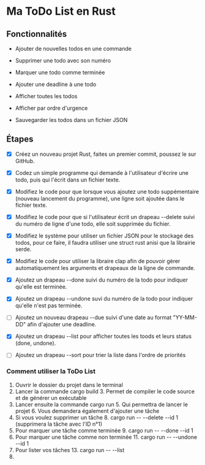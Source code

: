 # Ma ToDo List en Rust

## Fonctionnalités
- Ajouter de nouvelles todos en une commande

- Supprimer une todo avec son numéro

- Marquer une todo comme terminée

- Ajouter une deadline à une todo

- Afficher toutes les todos

- Afficher par ordre d'urgence

- Sauvegarder les todos dans un fichier JSON



## Étapes
- [x] Créez un nouveau projet Rust, faites un premier commit, poussez le sur GitHub.

- [x] Codez un simple programme qui demande à l'utilisateur d'écrire une todo,
   puis qui l'écrit dans un fichier texte.

- [x] Modifiez le code pour que lorsque vous ajoutez une todo suppémentaire (nouveau lancement du programme),
   une ligne soit ajoutée dans le fichier texte.

- [x] Modifiez le code pour que si l'utilisateur écrit un drapeau --delete suivi du numéro de ligne d'une todo,
   elle soit supprimée du fichier.

- [x] Modifiez le système pour utiliser un fichier JSON pour le stockage des todos, pour ce faire,
   il faudra utiliser une struct rust anisi que la librairie serde.

- [x] Modifiez le code pour utiliser la libraire clap afin de pouvoir gèrer automatiquement
   les arguments et drapeaux de la ligne de commande.

- [x] Ajoutez un drapeau --done suivi du numéro de la todo pour indiquer qu'elle est terminée.

- [x] Ajoutez un drapeau --undone suvi du numéro de la todo pour indiquer qu'elle n'est pas terminée.

- [ ] Ajoutez un nouveau drapeau --due suivi d'une date au format "YY-MM-DD" afin d'ajouter une deadline.

- [x] Ajoutez un drapeau --list pour afficher toutes les toods et leurs status (done, undone).

- [ ] Ajoutez un drapeau --sort pour trier la liste dans l'ordre de priorités



### Comment utiliser la ToDo List

1. Ouvrir le dossier du projet dans le terminal
2. Lancer la commande cargo build
   3. Permet de compiler le code source et de générer un exécutable
4. Lancer ensuite la commande cargo run
   5. Qui permettra de lancer le projet
   6. Vous demandera également d'ajouter une tâche
7. Si vous voulez supprimer un tâche
   8. cargo run -- --delete --id 1 (supprimera la tâche avec l'ID n°1)
8. Pour marquer une tâche comme terminée
   9. cargo run -- --done --id 1
10. Pour marquer une tâche comme non terminée
    11. cargo run -- --undone --id 1
12. Pour lister vos tâches
    13. cargo run -- --list
14. 